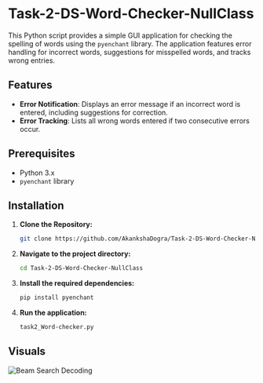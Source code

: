 # Task-2-DS-Word-Checker-NullClass

This Python script provides a simple GUI application for checking the spelling of words using the `pyenchant` library. The application features error handling for incorrect words, suggestions for misspelled words, and tracks wrong entries.

## Features

- **Error Notification**: Displays an error message if an incorrect word is entered, including suggestions for correction.
- **Error Tracking**: Lists all wrong words entered if two consecutive errors occur.

## Prerequisites

- Python 3.x
- `pyenchant` library

## Installation

1. **Clone the Repository:**

   ```bash
   git clone https://github.com/AkankshaDogra/Task-2-DS-Word-Checker-NullClass.git

2. **Navigate to the project directory:**
   
   ```bash
   cd Task-2-DS-Word-Checker-NullClass
   
3. **Install the required dependencies:**

   ```bash
   pip install pyenchant

4. **Run the application:**

   ```bash
   task2_Word-checker.py
   

## Visuals
![Beam Search Decoding]()
